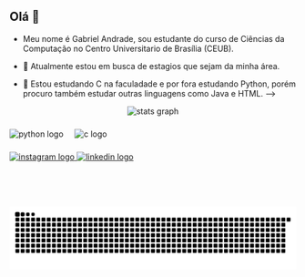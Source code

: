 ## Olá 👋
- Meu nome é Gabriel Andrade, sou estudante do curso de Ciências da Computação no Centro Universitario de Brasília (CEUB).

- 🔭 Atualmente estou em busca de estagios que sejam da minha área.
- 🌱 Estou estudando C na faculadade e por fora estudando Python, porém procuro também estudar outras linguagens como Java e HTML.
-->

<div align="center">
  <img src="https://github-readme-stats.vercel.app/api?username=Biel-c&hide_title=false&hide_rank=false&show_icons=true&include_all_commits=true&count_private=true&disable_animations=false&theme=dark&locale=en&hide_border=false" height="150" alt="stats graph"  />
</div>

###

<div align="left">
  <img src="https://cdn.jsdelivr.net/gh/devicons/devicon/icons/python/python-original.svg" height="30" alt="python logo"  />
  <img width="12" />
  <img src="https://cdn.jsdelivr.net/gh/devicons/devicon/icons/c/c-original.svg" height="30" alt="c logo"  />
</div>

###

<div align="left">
  <a href="https://www.instagram.com/biel.acouto/" target="_blank">
    <img src="https://img.shields.io/static/v1?message=Instagram&logo=instagram&label=&color=E4405F&logoColor=white&labelColor=&style=for-the-badge" height="35" alt="instagram logo"  />
  </a>
  <a href="https://www.linkedin.com/in/gabriel-andrade-couto-0092a9352/" target="_blank">
    <img src="https://img.shields.io/static/v1?message=LinkedIn&logo=linkedin&label=&color=0077B5&logoColor=white&labelColor=&style=for-the-badge" height="35" alt="linkedin logo"  />
  </a>
</div>

###

<br clear="both">

#

<picture align="center">
  <source media="(prefers-color-scheme: dark)" srcset="https://raw.githubusercontent.com/Biel-c/Biel-c/output/github-contribution-grid-snake-dark.svg">
  <source media="(prefers-color-scheme: light)" srcset="https://raw.githubusercontent.com/Biel-c/Biel-c/output/github-contribution-grid-snake-dark.svg">
  <img align="center" alt="github contribution grid snake animation" src="https://raw.githubusercontent.com/Biel-c/Biel-c/output/github-contribution-grid-snake.svg">
</picture>
